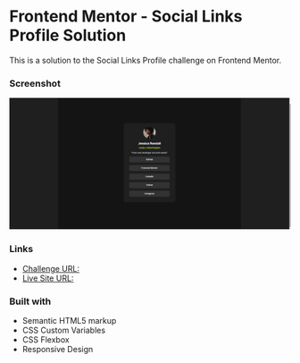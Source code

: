 # Frontend Mentor - Social Links Profile Solution

This is a solution to the Social Links Profile challenge on Frontend Mentor.

### Screenshot

![Screenshot](./screenshot.jpg)

### Links

- [Challenge URL:](https://www.frontendmentor.io/challenges/social-links-profile-UG32l9m6dQ)  
- [Live Site URL:](https://friedmantech.github.io/https://friedmantech.github.io/social-links/)


### Built with

- Semantic HTML5 markup
- CSS Custom Variables
- CSS Flexbox
- Responsive Design
